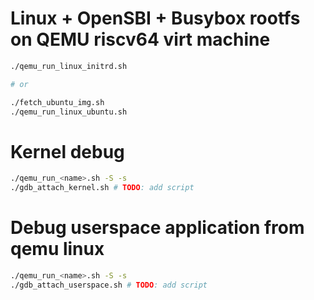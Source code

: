 # Linux + OpenSBI + Busybox rootfs on QEMU riscv64 virt machine


```sh
./qemu_run_linux_initrd.sh

# or 

./fetch_ubuntu_img.sh
./qemu_run_linux_ubuntu.sh
```


# Kernel debug
```sh 
./qemu_run_<name>.sh -S -s
./gdb_attach_kernel.sh # TODO: add script

```

# Debug userspace application from qemu linux
```sh 
./qemu_run_<name>.sh -S -s
./gdb_attach_userspace.sh # TODO: add script

```
